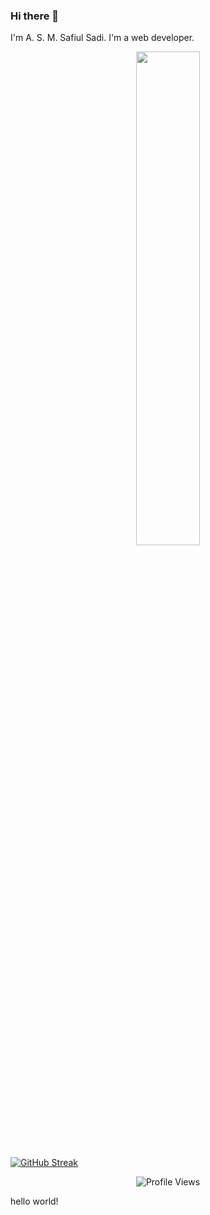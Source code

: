 ### Hi there 👋  
I'm A. S. M. Safiul Sadi. I'm a web developer.  

<p align="center">
<img src="https://github-readme-streak-stats.herokuapp.com?user=SafiulSadi&theme=tokyonight-duo&hide_border=false" width="45%"/>
</p>

[![GitHub Streak](https://streak-stats.demolab.com/?user=DenverCoder1)](https://git.io/streak-stats)


<p align="center">
  <img src="https://komarev.com/ghpvc/?username=SafiulSadi&color=blue" alt="Profile Views" />
</p>
hello world!


<!--
This is a ✨ _special_ ✨ repository because its `README.md` (this file) appears on your GitHub profile.
![Profile Views](https://komarev.com/ghpvc/?username=your-username&color=blue)


Here are some ideas to get you started:

- 🔭 I’m currently working on ...
- 🌱 I’m currently learning ...
- 👯 I’m looking to collaborate on ...
- 🤔 I’m looking for help with ...
- 💬 Ask me about ...
- 📫 How to reach me: ...
- 😄 Pronouns: ...
- ⚡ Fun fact: ...
-->
